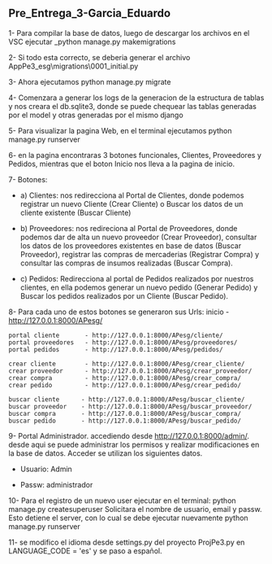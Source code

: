 ## Pre_Entrega_3-Garcia_Eduardo

1- Para compilar la base de datos, luego de descargar los archivos en el VSC ejecutar _python manage.py makemigrations

2- Si todo esta correcto, se deberia generar el archivo AppPe3_esg\migrations\0001_initial.py

3- Ahora ejecutamos python manage.py migrate

4- Comenzara a generar los logs de la generacion de la estructura de tablas y nos creara el db.sqlite3, donde se puede chequear las tablas generadas por el model y otras generadas por el mismo django

5- Para visualizar la pagina Web, en el terminal ejecutamos python manage.py runserver

6- en la pagina encontraras 3 botones funcionales, Clientes, Proveedores y Pedidos, mientras que el boton Inicio nos lleva a la pagina de inicio.

7- Botones:

- a) Clientes: nos redirecciona al Portal de Clientes, donde podemos registrar un nuevo Cliente (Crear Cliente) o Buscar los datos de un cliente existente (Buscar Cliente)
   
- b) Proveedores: nos redireciona al Portal de Proveedores, donde podemos dar de alta un nuevo proveedor (Crear Proveedor), consultar los datos de los proveedores existentes en base de datos (Buscar Proveedor), registrar las compras de mercaderias (Registrar Compra) y consultar las compras de insumos realizadas (Buscar Compra).

- c) Pedidos: Redirecciona al portal de Pedidos realizados por nuestros clientes, en ella podemos generar un nuevo pedido (Generar Pedido) y Buscar los pedidos realizados por un Cliente (Buscar Pedido).

8-  Para cada uno de estos botones se generaron sus Urls:
    inicio               - http://127.0.0.1:8000/APesg/
    
    portal cliente       - http://127.0.0.1:8000/APesg/cliente/
    portal proveedores   - http://127.0.0.1:8000/APesg/proveedores/
    portal pedidos       - http://127.0.0.1:8000/APesg/pedidos/

    crear cliente        - http://127.0.0.1:8000/APesg/crear_cliente/
    crear proveedor      - http://127.0.0.1:8000/APesg/crear_proveedor/
    crear compra         - http://127.0.0.1:8000/APesg/crear_compra/
    crear pedido         - http://127.0.0.1:8000/APesg/crear_pedido/ 

    buscar cliente      - http://127.0.0.1:8000/APesg/buscar_cliente/
    buscar proveedor    - http://127.0.0.1:8000/APesg/buscar_proveedor/
    buscar compra       - http://127.0.0.1:8000/APesg/buscar_compra/
    buscar pedido       - http://127.0.0.1:8000/APesg/buscar_pedido/

9- Portal Administrador. accediendo desde http://127.0.0.1:8000/admin/.
  desde aqui se puede administrar los permisos y realizar modificaciones en la base de datos. Acceder se utilizan los siguientes datos. 
  
- Usuario: Admin
  
- Passw: administrador

10- Para el registro de un nuevo user ejecutar en el terminal: python manage.py createsuperuser
  Solicitara el nombre de usuario, email y passw.
  Esto detiene el server, con lo cual se debe ejecutar nuevamente python manage.py runserver
    
11- se modifico el idioma desde settings.py del proyecto ProjPe3.py en LANGUAGE_CODE = 'es' y se paso a español.


    

